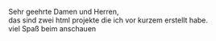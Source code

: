 Sehr geehrte Damen und Herren, <br>
das sind zwei html projekte die ich vor kurzem erstellt habe. <br>
viel Spaß beim anschauen
